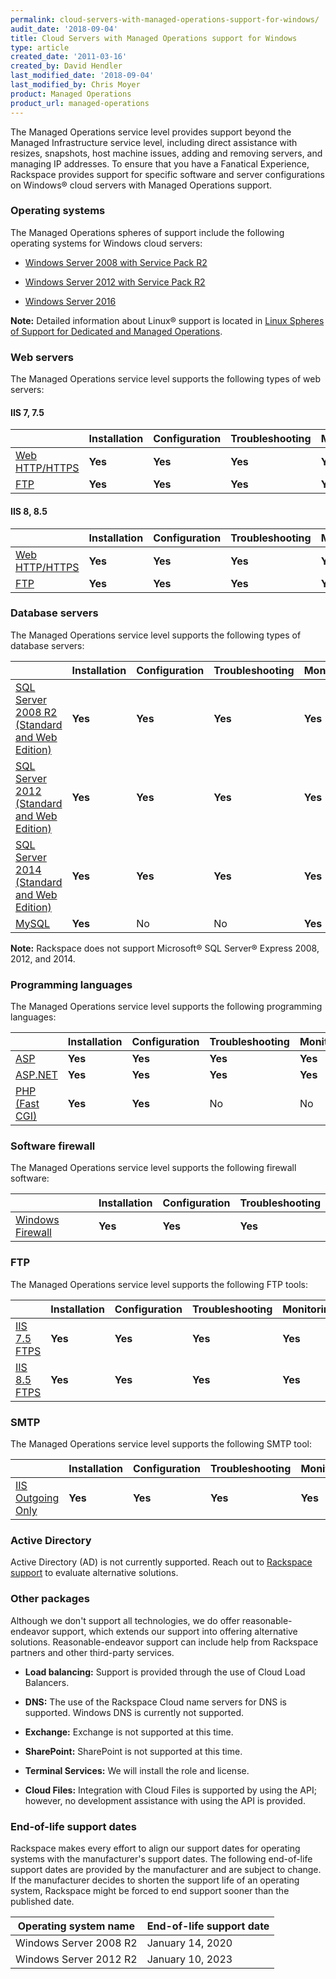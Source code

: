 ```yaml
---
permalink: cloud-servers-with-managed-operations-support-for-windows/
audit_date: '2018-09-04'
title: Cloud Servers with Managed Operations support for Windows
type: article
created_date: '2011-03-16'
created_by: David Hendler
last_modified_date: '2018-09-04'
last_modified_by: Chris Moyer
product: Managed Operations
product_url: managed-operations
---
```


The Managed Operations service level provides support beyond the
Managed Infrastructure service level, including direct assistance
with resizes, snapshots, host machine issues, adding and removing
servers, and managing IP addresses. To ensure that you have a Fanatical
Experience, Rackspace provides support for
specific software and server configurations on Windows&reg; cloud servers
with Managed Operations support.

### Operating systems

The Managed Operations spheres of support include the following
operating systems for Windows cloud servers:

- [Windows Server 2008 with Service Pack
 R2](http://technet.microsoft.com/library/dd349801)

- [Windows Server 2012 with Service Pack
 R2](http://technet.microsoft.com/en-US/windowsserver/hh534429)

- [Windows Server 2016](https://docs.microsoft.com/en-us/windows-server/windows-server)

**Note:** Detailed information about Linux&reg; support is located in [Linux Spheres of Support for Dedicated and Managed Operations](/how-to/linux-spheres-of-support-for-dedicated-and-managed-ops).

### Web servers

The Managed Operations service level supports the following types of web servers:

#### IIS 7, 7.5

|    | **Installation** | **Configuration** | **Troubleshooting** | **Monitoring** | **Patching** |
| --- | --- | --- | --- | --- | --- |
| [Web HTTP/HTTPS](http://www.iis.net/) |**Yes** | **Yes** | **Yes** | **Yes** | **Yes** |
|[FTP](http://www.iis.net/) | **Yes** | **Yes** | **Yes** |**Yes** | **Yes** |

#### IIS 8, 8.5

|    | **Installation** | **Configuration** | **Troubleshooting** | **Monitoring** | **Patching** |
| --- | --- | --- | --- | --- | --- |
| [Web HTTP/HTTPS](http://www.iis.net/) |**Yes** | **Yes** | **Yes** | **Yes** | **Yes** |
| [FTP](http://www.iis.net/) | **Yes** | **Yes** | **Yes** |**Yes** | **Yes** |

### Database servers

The Managed Operations service level supports the following types of database servers:

|    | **Installation** | **Configuration** | **Troubleshooting** | **Monitoring** | **Patching** |
| --- | --- | --- | --- | --- | --- |
| [SQL Server 2008 R2 (Standard and Web Edition)](http://www.microsoft.com/en-us/server-cloud/products/sql-server/) |**Yes** | **Yes** | **Yes** | **Yes** | **Yes** |
| [SQL Server 2012 (Standard and Web Edition)](http://www.microsoft.com/en-us/server-cloud/products/sql-server/)| **Yes** |**Yes** | **Yes** | **Yes** | **Yes** |
| [SQL Server 2014 (Standard and Web Edition)](http://www.microsoft.com/en-us/server-cloud/products/sql-server/)| **Yes** | **Yes** | **Yes** | **Yes** | **Yes** |
| [MySQL](http://www.mysql.com/why-mysql/windows/) | **Yes** | No | No | **Yes** | No |

**Note:** Rackspace does not support Microsoft&reg; SQL Server&reg; Express 2008, 2012, and 2014.

### Programming languages

The Managed Operations service level supports the following programming languages:

|    | **Installation** | **Configuration** | **Troubleshooting** | **Monitoring** | **Patching** |
| --- | --- | --- | --- | --- | --- |
| [ASP](https://msdn.microsoft.com/en-us/library/aa286483.aspx) |**Yes** | **Yes** | **Yes** | **Yes** | **Yes**|
| [ASP.NET](http://www.asp.net/) | **Yes** | **Yes** |**Yes** | **Yes** | **Yes** |
| [PHP (Fast CGI)](http://www.php.net/) | **Yes** | **Yes** | No | No | No |

### Software firewall

The Managed Operations service level supports the following firewall software:

|    | **Installation** | **Configuration** | **Troubleshooting** |
| --- | --- | --- | --- |
| [Windows Firewall](http://windows.microsoft.com/en-us/windows-8/windows-firewall-from-start-to-finish)| **Yes** | **Yes**| **Yes** |

### FTP

The Managed Operations service level supports the following FTP tools:

|    | **Installation** | **Configuration** | **Troubleshooting** | **Monitoring** | **Patching** |
| --- | --- | --- | --- | --- | --- |
| [IIS 7.5 FTPS](https://www.microsoft.com/en-us/download/details.aspx?id=14045) |**Yes** | **Yes** | **Yes** | **Yes** | **Yes** |
| [IIS 8.5 FTPS](https://technet.microsoft.com/en-us/library/hh831655.aspx)| **Yes** | **Yes** | **Yes** | **Yes** | **Yes** |

### SMTP

The Managed Operations service level supports the following SMTP tool:

|    | **Installation** | **Configuration** | **Troubleshooting** | **Monitoring** | **Patching** |
| --- | --- | --- | --- | --- | --- |
| [IIS Outgoing Only](http://www.iis.net/) |**Yes** | **Yes** | **Yes** | **Yes** | No |

### Active Directory

Active Directory (AD) is not currently supported. Reach out to [Rackspace support](https://www.rackspace.com/en-us/support) to evaluate alternative solutions.


### Other packages

Although we don't support all technologies, we do offer reasonable-endeavor
support, which extends our support into offering alternative solutions.
Reasonable-endeavor support can include help from Rackspace partners and other
third-party services.

-   **Load balancing:** Support is provided through the use of Cloud
    Load Balancers.

-   **DNS:** The use of the Rackspace Cloud name servers for DNS
    is supported. Windows DNS is currently not supported.

-   **Exchange:** Exchange is not supported at this time.

-   **SharePoint:** SharePoint is not supported at this time.

-   **Terminal Services:** We will install the role and license.

-   **Cloud Files:** Integration with Cloud Files is supported by using the
    API; however, no development assistance with using the API is provided.

### End-of-life support dates

Rackspace makes every effort to align our support dates for operating
systems with the manufacturer's support dates. The following end-of-life
support dates are provided by the manufacturer and are subject to change.
If the manufacturer decides to shorten the support life of an
operating system, Rackspace might be forced to end support sooner than the
published date.

| Operating system name | End-of-life support date |
| --------------------- | ------------------------ |
| Windows Server 2008 R2 | January 14, 2020 |
| Windows Server 2012 R2 | January 10, 2023 |
